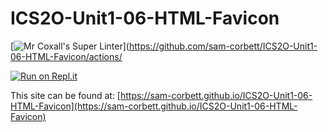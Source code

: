 # ICS2O-Unit1-06-HTML-Favicon

[![Mr Coxall's Super Linter](https://github.com/sam-corbett/ICS2O-Unit1-06-HTML-Favicon/workflows/Mr%20Coxall's%20Super%20Linter/badge.svg)](https://github.com/sam-corbett/ICS2O-Unit1-06-HTML-Favicon/actions/

[![Run on Repl.it](https://repl.it/badge/github/sam-corbett/ICS2O-Unit1-06-HTML-Favicon)](https://repl.it/github/sam-corbett/ICS2O-Unit1-06-HTML-Favicon)

This site can be found at: [https://sam-corbett.github.io/ICS2O-Unit1-06-HTML-Favicon](https://sam-corbett.github.io/ICS2O-Unit1-06-HTML-Favicon)
